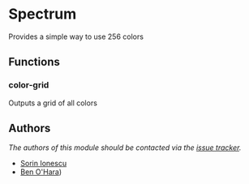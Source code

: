 Spectrum
========

Provides a simple way to use 256 colors

Functions
---------

### color-grid
Outputs a grid of all colors

Authors
-------

*The authors of this module should be contacted via the [issue tracker][1].*

  - [Sorin Ionescu](https://github.com/sorin-ionescu)
  - [Ben O'Hara](https://github.com/benohara))

[1]: https://github.com/dotphiles/dotzsh/issues

